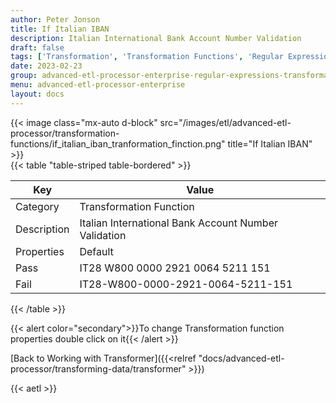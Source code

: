 ```yaml
---
author: Peter Jonson
title: If Italian IBAN
description: Italian International Bank Account Number Validation
draft: false
tags: ['Transformation', 'Transformation Functions', 'Regular Expressions']
date: 2023-02-23
group: advanced-etl-processor-enterprise-regular-expressions-transformation
menu: advanced-etl-processor-enterprise
layout: docs
---
```


{{< image class="mx-auto d-block"  src="/images/etl/advanced-etl-processor/transformation-functions/if_italian_iban_tranformation_finction.png" title="If Italian IBAN" >}}
\
{{< table "table-striped table-bordered" >}}

| Key         | Value                                                |
| ----------- | ---------------------------------------------------- |
| Category    | Transformation Function                              |
| Description | Italian International Bank Account Number Validation |
| Properties  | Default                                              |
| Pass        | IT28 W800 0000 2921 0064 5211 151                    |
| Fail        | IT28-W800-0000-2921-0064-5211-151                    |

{{< /table >}}

{{< alert color="secondary">}}To change Transformation function properties double click on it{{< /alert >}}

[Back to Working with Transformer]({{<relref "docs/advanced-etl-processor/transforming-data/transformer" >}})

{{< aetl >}}
